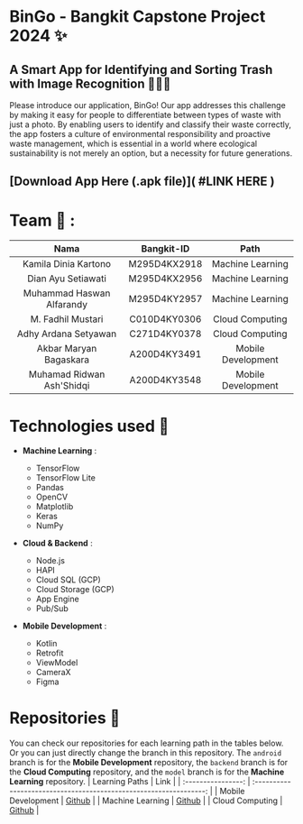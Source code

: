 # BinGo - Bangkit Capstone Project 2024 ✨

## A Smart App for Identifying and Sorting Trash with Image Recognition 💆‍♀️📱 <br>
Please introduce our application, BinGo! Our app addresses this challenge by making it easy for people to differentiate between types of waste with just a photo. By enabling users to identify and classify their waste correctly, the app fosters a culture of environmental responsibility and proactive waste management,
which is essential in a world where ecological sustainability is not merely an option, but a necessity for future generations. 

## [Download App Here (.apk file)]( #LINK HERE )

# Team 🤝 :
|          Nama         | Bangkit-ID |       Path       |
|:---------------------:|:----------:|:----------------:|
|  Kamila Dinia Kartono  |  M295D4KX2918  | Machine Learning |
|  Dian Ayu Setiawati  |  M295D4KX2956  | Machine Learning |
|  Muhammad Haswan Alfarandy  |  M295D4KY2957  | Machine Learning |
|   M. Fadhil Mustari    |  C010D4KY0306  |  Cloud Computing |
|  Adhy Ardana Setyawan  |  C271D4KY0378  |  Cloud Computing |
|    Akbar Maryan Bagaskara      |  A200D4KY3491  |      Mobile Development     |
|    Muhamad Ridwan Ash'Shidqi     |  A200D4KY3548  |      Mobile Development     |

# Technologies used 🔧 

- **Machine Learning** :
  * TensorFlow
  * TensorFlow Lite
  * Pandas
  * OpenCV
  * Matplotlib
  * Keras
  * NumPy

- **Cloud & Backend** : 
  * Node.js
  * HAPI
  * Cloud SQL (GCP)
  * Cloud Storage (GCP)
  * App Engine
  * Pub/Sub

- **Mobile Development** :
  * Kotlin
  * Retrofit
  * ViewModel
  * CameraX
  * Figma

# Repositories 📁
You can check our repositories for each learning path in the tables below. Or you can just directly change the branch in this repository. The `android` branch is for the **Mobile Development** repository, the `backend` branch is for the **Cloud Computing** repository, and the `model` branch is for the **Machine Learning** repository.
|   Learning Paths   |                                Link                                |
| :----------------: | :----------------------------------------------------------------: |
| Mobile Development | [Github](https://github.com/FadhilMustari/BinGo/tree/android)       |
|  Machine Learning  |  [Github](https://github.com/FadhilMustari/BinGo/tree/model)       |
|   Cloud Computing  |   [Github](https://github.com/FadhilMustari/BinGo/tree/backend)    |
